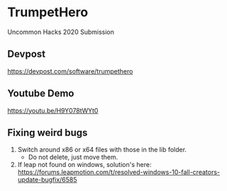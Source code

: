 # TrumpetHero
Uncommon Hacks 2020 Submission

## Devpost
https://devpost.com/software/trumpethero

## Youtube Demo
https://youtu.be/H9Y078tWYt0

## Fixing weird bugs
1. Switch around x86 or x64 files with those in the lib folder.
	- Do not delete, just move them.
2. If leap not found on windows, solution's here: https://forums.leapmotion.com/t/resolved-windows-10-fall-creators-update-bugfix/6585
